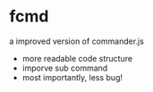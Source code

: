 # fcmd
a improved version of commander.js

- more readable code structure
- imporve sub command
- most importantly, less bug!